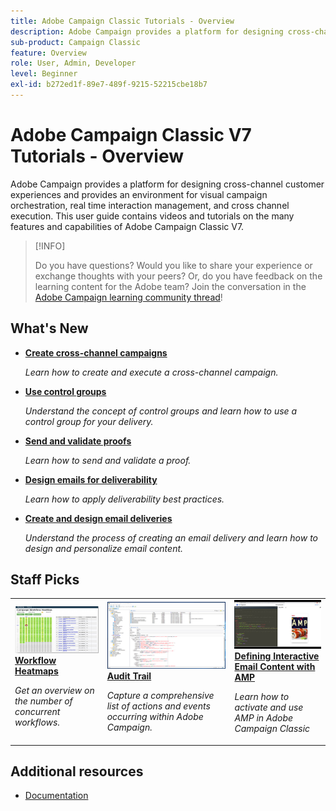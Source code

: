 ```yaml
---
title: Adobe Campaign Classic Tutorials - Overview
description: Adobe Campaign provides a platform for designing cross-channel customer experiences and provides an environment for visual campaign orchestration, real time interaction management, and cross channel execution. This user guide contains videos and tutorials on the many features and capabilities of Adobe Campaign Standard.
sub-product: Campaign Classic
feature: Overview
role: User, Admin, Developer
level: Beginner
exl-id: b272ed1f-89e7-489f-9215-52215cbe18b7
---
```

# Adobe Campaign Classic V7 Tutorials - Overview

Adobe Campaign provides a platform for designing cross-channel customer experiences and provides an environment for visual campaign orchestration, real time interaction management, and cross channel execution. This user guide contains videos and tutorials on the many features and capabilities of Adobe Campaign Classic V7.

>[!INFO]
> 
> Do you have questions? Would you like to share your experience or exchange thoughts with your peers? Or, do you have feedback on the learning content for the Adobe team? 
Join the conversation in the [Adobe Campaign learning community thread](https://experienceleaguecommunities.adobe.com/t5/adobe-campaign-classic/join-the-discussion-around-adobe-campaign-learning/td-p/419096)!

## What's New

* **[Create cross-channel campaigns](/help/orchestrating-campaigns/cross-channel-campaigns.md)**

  *Learn how to create and execute a cross-channel campaign.*

* **[Use control groups](/help/sending-messages/email-channel/use-control-groups.md)**
  
   *Understand the concept of control groups and learn how to use a control group for your delivery.*

* **[Send and validate proofs](/help/sending-messages/email-channel/send-and-validate-proofs.md)**
  
  *Learn how to send and validate a proof.*

* **[Design emails for deliverability](/help/sending-messages/email-channel/design-emails-for-deliverability.md)**

  *Learn how to apply deliverability best practices.*

* **[Create and design email deliveries](/help/sending-messages/email-channel/create-and-design-email-deliveries.md)**

  *Understand the process of creating an email delivery and learn how to design and personalize email content.*


## Staff Picks

<table>
<tr>
  <td>
    <a href="./monitoring-campaign-classic/workflow-heatmap.md">
      <img alt="Workflow Heatmaps (video)" src="./assets/workflow-heatmap.png"/>
    </a>
    <div>
      <a href="./monitoring-campaign-classic/workflow-heatmap.md">
    <strong>Workflow Heatmaps</strong>
    </a>
    </div>
    <p>
    <em>Get an overview on the number of concurrent workflows.</em>
    <p>
  </td>
   <td>
    <a href="./monitoring-campaign-classic/audit-trail.md">
      <img alt="Audit Trail (video)" src="./assets/acc-audit-trail-thumb.png" />
    </a>
    <div>
      <a href="./monitoring-campaign-classic/audit-trail.md">
    <strong>Audit Trail</strong>
    </a>
    </div> 
    <p>
    <em>Capture a comprehensive list of actions and events occurring within Adobe Campaign.</em>
    <p>
  </td>
  <td>
    <a href="./sending-messages/email-channel/defining-interactive-email-content-with-amp.md">
      <img alt="Defining Interactive Email Content with AMP (video)" src="./assets/29940.png" />
    </a>
    <div>
      <a href="./sending-messages/email-channel/defining-interactive-email-content-with-amp.md">
    <strong>Defining Interactive Email Content with AMP</strong>
    </a>
    </div>
    <p>
    <em>Learn how to activate and use AMP in Adobe Campaign Classic </em>
    <p>
  </td>
</tr>
</table>

## Additional resources

* [Documentation](https://final-docs.campaign.adobe.com/doc/AC/en/PTF_Starting_with_Adobe_Campaign_About_Adobe_Campaign_Classic.html)
